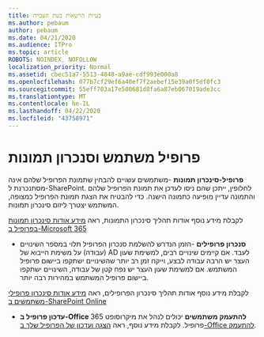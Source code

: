 ```yaml
---
title: בעיות הרשאות בעת העברה
ms.author: pebaum
author: pebaum
ms.date: 04/21/2020
ms.audience: ITPro
ms.topic: article
ROBOTS: NOINDEX, NOFOLLOW
localization_priority: Normal
ms.assetid: cbec51a7-5513-4848-a9ae-cdf993e000a8
ms.openlocfilehash: 077b7cf29ef6a40ef7f2aebef15e39a0f5df0fc3
ms.sourcegitcommit: 55eff703a17e500681d8fa6a87eb067019ade3cc
ms.translationtype: MT
ms.contentlocale: he-IL
ms.lasthandoff: 04/22/2020
ms.locfileid: "43758971"
---
```

# <a name="user-profile-and-photo-synchronization"></a>פרופיל משתמש וסנכרון תמונות

 **פרופיל-סינכרון תמונות** -משתמשים עשויים להבחין שתמונת הפרופיל שלהם אינה מסתנכרנת ל-SharePoint. לחלופין, ייתכן שהם ניסו לעדכן את תמונת הפרופיל שלהם והתמונה עדיין מופיעה כתמונה הישנה. כדי להבטיח את הצגת תמונת הפרופיל כמצופה, המשתמש יצטרך ליזום סינכרון תמונות. 
  
לקבלת מידע נוסף אודות תהליך סינכרון התמונות, ראה [מידע אודות סינכרון תמונות בפרופיל ב-Microsoft 365](https://go.microsoft.com/fwlink/?linkid=2022634)
  
- **סנכרון פרופילים** -הזמן הנדרש להשלמת סנכרון הפרופיל תלוי במספר השינויים (עבודה) על משימת הייבוא של AD לעבד. אם קיימים שינויים רבים, למשימת שעון העצר יש הרבה עבודה לבצע, וייקח זמן רב יותר שהשינויים ישתקפו ביישום פרופיל המשתמש. אם למשימת שעון העצר יש נפח קטן של עבודה, השינויים ישתקפו ביישום פרופיל המשתמש במהירות רבה יותר. 
  
לקבלת מידע נוסף אודות תהליך סינכרון הפרופילים, ראה [מידע אודות סינכרון פרופילי משתמשים ב-SharePoint Online](https://go.microsoft.com/fwlink/?linkid=2022639)
    
- **עדכון פרופיל ב-Office להתעמק משתמשים** יכולים לנהל את מיקרוסופט 365 פרופיל. לקבלת מידע נוסף, ראה [הצגה ועדכון של הפרופיל שלך ב-Office להתעמק](https://support.office.com/article/View-and-update-your-profile-in-Office-Delve-4e84343b-eedf-45a1-aeb9-8627ccca14ba).
    

